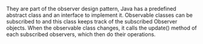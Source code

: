 They are part of the observer design pattern, Java has a predefined
abstract class and an interface to implement it. Observable classes can
be subscribed to and this class keeps track of the subscribed Observer
objects. When the observable class changes, it calls the update() method
of each subscribed observers, which then do their operations.